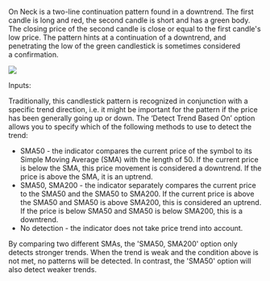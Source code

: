 On Neck is a two-line continuation pattern found in a downtrend. The first candle is long and red, the second candle is short and has a green body. The closing price of the second candle is close or equal to the first candle's low price. The pattern hints at a continuation of a downtrend, and penetrating the low of the green candlestick is sometimes considered a confirmation. 

![](https://s3.amazonaws.com/cdn.freshdesk.com/data/helpdesk/attachments/production/43154914707/original/WM2pHTt4zgkTBYrobawsS3xB9vxmQbrgVQ.png?1599141750)

Inputs:

Traditionally, this candlestick pattern is recognized in conjunction with a specific trend direction, i.e. it might be important for the pattern if the price has been generally going up or down. The ‘Detect Trend Based On’ option allows you to specify which of the following methods to use to detect the trend:

-   SMA50 - the indicator compares the current price of the symbol to its Simple Moving Average (SMA) with the length of 50. If the current price is below the SMA, this price movement is considered a downtrend. If the price is above the SMA, it is an uptrend.
-   SMA50, SMA200 - the indicator separately compares the current price to the SMA50 and the SMA50 to SMA200. If the current price is above the SMA50 and SMA50 is above SMA200, this is considered an uptrend. If the price is below SMA50 and SMA50 is below SMA200, this is a downtrend.
-   No detection - the indicator does not take price trend into account.

By comparing two different SMAs, the 'SMA50, SMA200' option only detects stronger trends. When the trend is weak and the condition above is not met, no patterns will be detected. In contrast, the 'SMA50' option will also detect weaker trends.